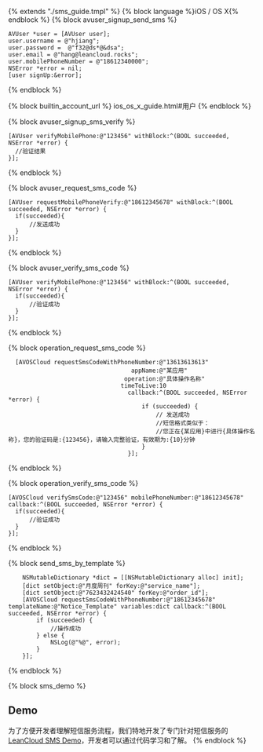 {% extends "./sms_guide.tmpl" %}
{% block language %}iOS / OS X{% endblock %}
{% block avuser_signup_send_sms %}
  ```objc
  AVUser *user = [AVUser user];
  user.username = @"hjiang";
  user.password =  @"f32@ds*@&dsa";
  user.email = @"hang@leancloud.rocks";
  user.mobilePhoneNumber = @"18612340000";
  NSError *error = nil;
  [user signUp:&error];
  ```
{% endblock %}

{% block builtin_account_url %}
ios_os_x_guide.html#用户
{% endblock %}

{% block avuser_signup_sms_verify %}
  ```objc
[AVUser verifyMobilePhone:@"123456" withBlock:^(BOOL succeeded, NSError *error) {
    //验证结果
}];
  ```
{% endblock %}

{% block avuser_request_sms_code %}
  ```objc
[AVUser requestMobilePhoneVerify:@"18612345678" withBlock:^(BOOL succeeded, NSError *error) {
    if(succeeded){
        //发送成功
    }
}];
  ```
{% endblock %}

{% block avuser_verify_sms_code %}
  ```objc
[AVUser verifyMobilePhone:@"123456" withBlock:^(BOOL succeeded, NSError *error) {
    if(succeeded){
        //验证成功
    }
}];
  ```
{% endblock %}

{% block operation_request_sms_code %}
  ```objc
    [AVOSCloud requestSmsCodeWithPhoneNumber:@"13613613613"
                                     appName:@"某应用"
                                   operation:@"具体操作名称"
                                  timeToLive:10
                                    callback:^(BOOL succeeded, NSError *error) {
                                        if (succeeded) {
                                            // 发送成功
                                            //短信格式类似于：
                                            //您正在{某应用}中进行{具体操作名称}，您的验证码是:{123456}，请输入完整验证，有效期为:{10}分钟
                                        }
                                    }];
  ```
{% endblock %}

{% block operation_verify_sms_code %}
  ```objc
[AVOSCloud verifySmsCode:@"123456" mobilePhoneNumber:@"18612345678" callback:^(BOOL succeeded, NSError *error) {
    if(succeeded){
        //验证成功
    }
}];
  ```
{% endblock %}

{% block send_sms_by_template %}
```objc
    NSMutableDictionary *dict = [[NSMutableDictionary alloc] init];
    [dict setObject:@"月度周刊" forKey:@"service_name"];
    [dict setObject:@"7623432424540" forKey:@"order_id"];
    [AVOSCloud requestSmsCodeWithPhoneNumber:@"18612345678" templateName:@"Notice_Template" variables:dict callback:^(BOOL succeeded, NSError *error) {
        if (succeeded) {
            //操作成功
        } else {
            NSLog(@"%@", error);
        }
    }];
```
{% endblock %}

{% block sms_demo %}
## Demo

为了方便开发者理解短信服务流程，我们特地开发了专门针对短信服务的 [LeanCloud SMS Demo](https://github.com/leancloud/leancloud-smsdemo-ios)，开发者可以通过代码学习和了解。
{% endblock %}
